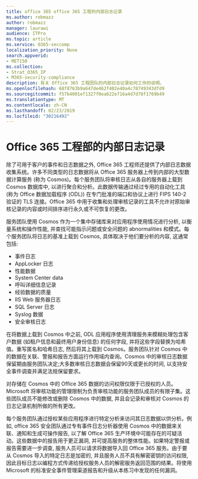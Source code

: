 ```yaml
---
title: office 365 office 365 工程的内部日志记录
ms.author: robmazz
author: robmazz
manager: laurawi
audience: ITPro
ms.topic: article
ms.service: O365-seccomp
localization_priority: None
search.appverid:
- MET150
ms.collection:
- Strat_O365_IP
- M365-security-compliance
description: 有关 Office 365 工程团队的内部日志记录如何工作的说明。
ms.openlocfilehash: 68f8763b9a647de462f402e40a4c78749343dfd9
ms.sourcegitcommit: f57b4001ef1327f0ea622e716a4d7d78f1769b49
ms.translationtype: MT
ms.contentlocale: zh-CN
ms.lasthandoff: 02/23/2019
ms.locfileid: "30216492"
---
```

# <a name="internal-logging-for-office-365-engineering"></a>Office 365 工程部的内部日志记录
除了可用于客户的事件和日志数据之外, Office 365 工程师还提供了内部日志数据收集系统。许多不同类型的日志数据将从 Office 365 服务器上传到内部的大型数据计算服务 (称为 Cosmos)。每个服务团队将审核日志从各自的服务器上载到 Cosmos 数据库中, 以进行聚合和分析。此数据传输通过经过专用的自动化工具 (称为 Office 数据加载程序 (ODL)) 在专门批准的端口和协议上进行 FIPS 140-2 验证的 TLS 连接。Office 365 中用于收集和处理审核记录的工具不允许对原始审核记录的内容或时间排序进行永久或不可恢复的更改。

服务团队使用 Cosmos 作为一个集中存储库来对应用程序使用情况进行分析, 以衡量系统和操作性能, 并查找可能指示问题或安全问题的 abnormalities 和模式。每个服务团队将日志的基准上载到 Cosmos, 具体取决于他们要分析的内容, 这通常包括:
- 事件日志
- AppLocker 日志
- 性能数据
- System Center data
- 呼叫详细信息记录
- 经验数据的质量
- IIS Web 服务器日志
- SQL Server 日志
- Syslog 数据
- 安全审核日志

在将数据上载到 Cosmos 中之前, ODL 应用程序使用清理服务来模糊处理包含客户数据 (如租户信息和最终用户身份信息) 的任何字段, 并将这些字段替换为哈希值。重写匿名和哈希日志, 然后将其上载到 Cosmos。服务团队针对 Cosmos 中的数据在关联、警报和报告方面运行作用域内查询。Cosmos 中的审核日志数据保留期由服务团队决定;大多数审核日志数据会保留90天或更长的时间, 以支持安全事件调查并满足法规保留要求。

对存储在 Cosmos 中的 Office 365 数据的访问权限仅限于已授权的人员。Microsoft 将审核功能的管理限制为负责审核功能的服务团队成员的有限子集。这些团队成员不能修改或删除 Cosmos 中的数据, 并且会记录和审核对 Cosmos 的日志记录机制所做的所有更改。

每个服务团队通过授权某些应用程序进行特定分析来访问其日志数据以供分析。例如, office 365 安全团队通过专有事件日志分析器使用 Cosmos 中的数据来关联、通知和生成可操作报告, 以了解 Office 365 生产环境中可能存在的可疑活动。这些数据中的报告用于更正漏洞, 并可提高服务的整体性能。如果特定警报或报告需要进一步调查, 服务人员可以请求将数据导入回 Office 365 服务。由于要从 Cosmos 导入的特定日志是加密的, 并且服务人员不具有解密密钥的访问权限, 因此目标日志以编程方式传递给授权服务人员的解密服务返回范围的结果。将使用 Microsoft 的标准安全事件管理渠道报告和升级从本练习中发现的任何漏洞。
